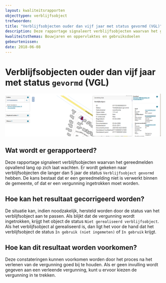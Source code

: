 ```yaml
---
layout: kwaliteitsrapporten
objecttypen: verblijfsobject
trefwoorden:
title: "Verblijfsobjecten ouder dan vijf jaar met status gevormd (VGL)"
description: Deze rapportage signaleert verblijfsobjecten waarvan het gereedmelden opvallend lang op zich laat wachten. Er wordt gekeken naar verblijfsobjecten die langer dan 5 jaar de status 'Verblijfsobject gevormd' hebben.
kwaliteitsthemas: Bouwjaren en oppervlaktes en gebruiksdoelen
gebeurtenissen:
date: 2018-06-08
---
```


# Verblijfsobjecten ouder dan vijf jaar met status `gevormd` (VGL)

![](afbeeldingen/verblijfsobjecten-ouder-dan-vijf-jaar-met-status-gevormd.png)

## Wat wordt er gerapporteerd?

Deze rapportage signaleert verblijfsobjecten waarvan het gereedmelden opvallend lang op zich laat wachten. Er wordt gekeken naar verblijfsobjecten die langer dan 5 jaar de status `Verblijfsobject gevormd` hebben. De kans bestaat dat er een gereedmelding niet is verwerkt binnen de gemeente, of dat er een vergunning ingetrokken moet worden.

## Hoe kan het resultaat gecorrigeerd worden?

De situatie kan, indien noodzakelijk, hersteld worden door de status van het verblijfsobject aan te passen. Als blijkt dat de vergunning wordt ingetrokken, krijgt het object de status `Niet gerealiseerd verblijfsobject`. Als het verblijfsobject al gerealiseerd is, dan ligt het voor de hand dat het verblijfsobject de status `In gebruik (niet ingemeten)` of `In gebruik` krijgt.

## Hoe kan dit resultaat worden voorkomen?

Deze constateringen kunnen voorkomen worden door het proces na het verlenen van de vergunning goed bij te houden. Als er geen invulling wordt gegeven aan een verleende vergunning, kunt u ervoor kiezen de vergunning in te trekken.

